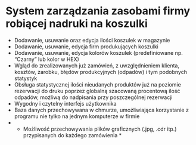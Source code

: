 # System zarządzania zasobami firmy robiącej nadruki na koszulki</h1>

- Dodawanie, usuwanie oraz edycja ilości koszulek w magazynie</li>
- Dodawanie, usuwanie, edycja firm produkujących koszulki</li>
- Dodawanie, usuwanie, edycja kolorów koszulek (predefiniowane np. “Czarny” lub kolor w HEX)</li>
- Wgląd do zrealizowanych już zamówień, z uwzględnieniem klienta, kosztów, zarobku, błędów produkcyjnych (odpadów) i tym podobnych statystyk</li>
- Obsługa statystycznej ilości nieudanych produktów już na poziomie rezerwacji do druku poprzez globalną szacowaną procentową ilość odpadów, możliwą do nadpisania przy poszczególnej rezerwacji</li>
- Wygodny i czytelny interfejs użytkownika </li>
- Baza danych przechowywana w chmurze, umożliwiająca korzystanie z programu nie tylko na jednym komputerze w firmie</li>
- * Możliwość przechowywania plików graficznych (.jpg, .cdr itp.) przypisanych do każdego zamówienia *</li>

